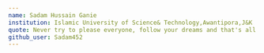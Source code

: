 ```yaml
---
name: Sadam Hussain Ganie 
institution: Islamic University of Science& Technology,Awantipora,J&K
quote: Never try to please everyone, follow your dreams and that's all that matters.
github_user: Sadam452 
---
```

